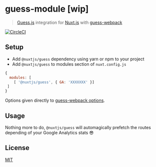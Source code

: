 # guess-module [wip]

>[ Guess.js](https://github.com/guess-js/guess) integration for [Nuxt.js](https://github.com/nuxt/nuxt.js/) with [guess-webpack](https://www.npmjs.com/package/guess-webpack)

[![CircleCI](https://circleci.com/gh/daliborgogic/guess-module.svg?style=svg)](https://circleci.com/gh/daliborgogic/guess-module)

## Setup

- Add `@nuxtjs/guess` dependency using yarn or npm to your project
- Add `@nuxtjs/guess` to modules section of `nuxt.config.js`

```javascript
{
  modules: [
    [ '@nuxtjs/guess', { GA: 'XXXXXXX' }]
 ]
}
```

Options given directly to [guess-webpack options](https://www.npmjs.com/package/guess-webpack#advanced-usage).

## Usage

Nothing more to do, `@nuxtjs/guess` will automagically prefetch the routes depending of your Google Analytics stats 😎

## License

[MIT](https://opensource.org/licenses/MIT)

